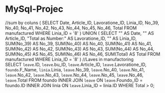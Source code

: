 # MySql-Projec
//sum by coluns
(
	SELECT
		Date,
		Article_ID,
		Lavoratione_ID,
		Linia_ID,
		No_39,
		No_40,
		No_41,
		No_42,
		No_43,
		No_44,
		No_45,
		No_46,
		Total
	FROM
		manufactured
	WHERE
		Linia_ID = '8'
)
UNION
	(
		SELECT
			"" AS Date,
			"" AS Article_ID,
			"Total as Number:" AS Lavoratione_ID,
			"" AS Linia_ID,
			SUM(No_39) AS No_39,
			SUM(No_40) AS No_40,
			SUM(No_41) AS No_41,
			SUM(No_42) AS No_42,
			SUM(No_43) AS No_43,
			SUM(No_44) AS No_44,
			SUM(No_45) AS No_45,
			SUM(No_46) AS No_46,
			SUM(Total) AS Total
		FROM
			manufactured
		WHERE
			Linia_ID = '8'
	)
//Laves in manufactoring	
SELECT
`leave`.ID,
`leave`.bu_ID,
`leave`.Article_ID,
`leave`.Lavoratione_ID,
`foundo`.F_Name,
`linia`.Linia,
`leave`.No_39,
`leave`.No_40,
`leave`.No_41,
`leave`.No_42,
`leave`.No_43,
`leave`.No_44,
`leave`.No_45,
`leave`.No_46,
`leave`.Total
FROM
foundo
INNER JOIN `leave` ON `leave`.Foundo_ID = foundo.ID
INNER JOIN linia ON `leave`.Linia_ID = linia.ID
WHERE Total > 0;
